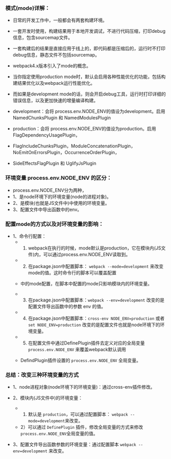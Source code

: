### 模式(mode)详解：
- 日常的开发工作中，一般都会有两套构建环境。
- 一套开发时使用，构建结果用于本地开发调试，不进行代码压缩，打印debug信息，包含sourcemap文件。
- 一套构建后的结果是直接应用于线上的，即代码都是压缩后的，运行时不打印debug信息，静态文件不包括sourcemap。
- webpack4.x版本引入了mode的概念。
- 当你指定使用production mode时，默认会启用各种性能优化的功能，包括构建结果优化以及webpack运行性能优化。
- 而如果是development mode的话，则会开启debug工具，运行时打印详细的错误信息，以及更加快速的增量编译构建。

- development：会将 process.env.NODE_ENV的值设为development。启用 NamedChunksPlugin 和 NamedModulesPlugin
- production：会将 process.env.NODE_ENV的值设为production。启用 FlagDependencyUsagePlugin，
- FlagIncludeChunksPlugin，ModuleConcatenationPlugin，NoEmitOnErrorsPlugin，OccurrenceOrderPlugin，
- SideEffectsFlagPlugin 和 UglifyJsPlugin


### 环境变量 process.env.NODE_ENV 的区分：
- process.env.NODE_ENV分为两种，
-  1、是node环境下的环境变量(node的进程对象)。
-  2、是模块(也就是JS文件中)中使用的环境变量。
-  3、配置文件中导出函数中的env。

### 配置mode的方式以及对环境变量的影响：
- 1、命令行配置：
  - 1) webpack在执行的时候，mode默认是production，它在模块内(JS文件)内，可以通过process.env.NODE_ENV读取到。

  - 2) 在package.json中配置脚本： `webpack --mode=development` 来改变mode的值。这时命令行的脚本可以覆盖配置
  - 中的mode配置，在脚本中配置的mode只影响模块内的环境变量。

  - 3) 在package.json中配置脚本：`webpack --env=development` 改变的是配置文件导出函数中的参数 env 的值。

  - 4) 在package.json中配置脚本：`cross-env NODE_ENV=production` 或者 `set NODE_ENV=production` 改变的是配置文件也就是node环境下的环境变量。

  - 5) 在配置文件中通过DefinePlugin插件去定义对应的全局变量 `process.env.NODE_ENV` 来覆盖webpack默认调用 
  - DefindPlugin插件设置的 `process.env.NODE_ENV` 全局变量。

### 总结：改变三种环境变量的方式
- 1、node进程对象(node环境下的环境变量)：通过cross-env插件修改。

- 2、模块内(JS文件中)的环境变量：
     - 1) 默认是 `production`，可以通过配置脚本： `webpack --mode=development`来改变。
     - 2）可以通过 `DefinePlugin` 插件，修改全局变量的方式来修改 `process.env.NODE_ENV`全局变量的值。
     
- 3、配置文件导出函数参数的环境变量：通过配置脚本 `webpack --env=development` 来改变。